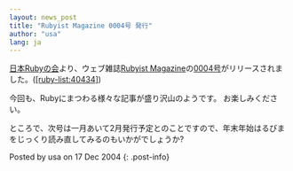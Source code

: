 ```yaml
---
layout: news_post
title: "Rubyist Magazine 0004号 発行"
author: "usa"
lang: ja
---
```


[日本Rubyの会][1]より、ウェブ雑誌[Rubyist
Magazine][2]の[0004号][3]がリリースされました。([\[ruby-list:40434\]][4])

今回も、Rubyにまつわる様々な記事が盛り沢山のようです。 お楽しみください。

ところで、次号は一月あいて2月発行予定とのことですので、年末年始はるびまをじっくり読み直してみるのもいかがでしょうか?

Posted by usa on 17 Dec 2004
{: .post-info}



[1]: http://jp.rubyist.net/ 
[2]: http://jp.rubyist.net/magazine/ 
[3]: http://jp.rubyist.net/magazine/?0004 
[4]: http://blade.nagaokaut.ac.jp/cgi-bin/scat.rb/ruby/ruby-list/40434 
